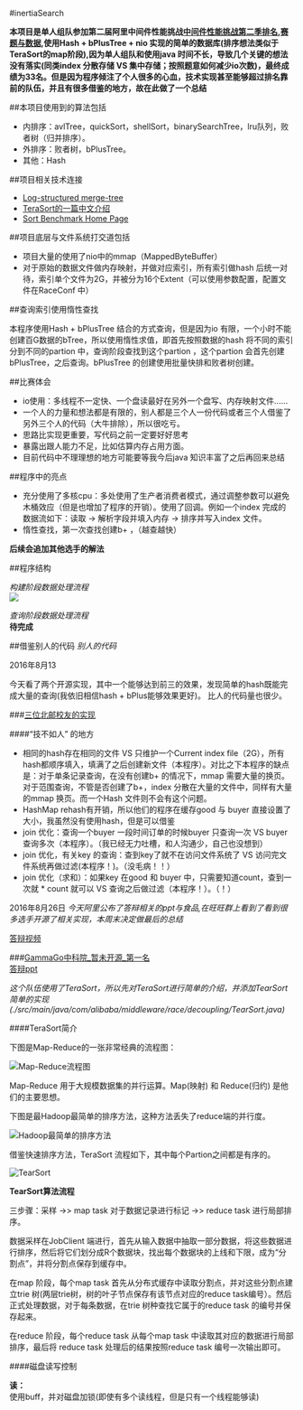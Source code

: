 #inertiaSearch

**本项目是单人组队参加第二届阿里中间件性能挑战[中间件性能挑战第二季排名](https://tianchi.shuju.aliyun.com/programming/rankingList.htm?spm=0.0.0.0.rzkb9w&raceId=231533),[赛题与数据](https://tianchi.shuju.aliyun.com/programming/information.htm?spm=0.0.0.0.cclfbM&raceId=231533),使用Hash + bPlusTree + nio 实现的简单的数据库(排序想法类似于TeraSort的map阶段),因为单人组队和使用java
时间不长，导致几个关键的想法没有落实(同类index 分散存储 VS 集中存储；按照题意如何减少io次数)，最终成绩为33名。但是因为程序倾注了个人很多的心血，技术实现甚至能够超过排名靠前的队伍，并且有很多借鉴的地方，故在此做了一个总结**

##本项目使用到的算法包括

* 内排序：avlTree，quickSort，shellSort，binarySearchTree，lru队列，败者树（归并排序）。
* 外排序：败者树，bPlusTree。
* 其他：Hash

##项目相关技术连接

* [Log-structured merge-tree](https://en.wikipedia.org/wiki/Log-structured_merge-tree)  
* [TeraSort的一篇中文介绍](http://dongxicheng.org/mapreduce/hadoop-terasort-analyse/)
* [Sort Benchmark Home Page](http://sortbenchmark.org/)  

##项目底层与文件系统打交道包括

* 项目大量的使用了nio中的mmap（MappedByteBuffer）
* 对于原始的数据文件做内存映射，并做对应索引，所有索引做hash 后统一对待，索引单个文件为2G，并被分为16个Extent（可以使用参数配置，配置文件在RaceConf 中）

##查询索引使用惰性查找

本程序使用Hash + bPlusTree 结合的方式查询，但是因为io 有限，一个小时不能创建百G数据的bTree，所以使用惰性求值，即首先按照数据的hash 将不同的索引分到不同的partion 中，查询阶段查找到这个partion ，这个partion 会首先创建bPlusTree，之后查询。bPlusTree 的创建使用批量快排和败者树创建。

##比赛体会  

* io使用：多线程不一定快、一个盘读最好在另外一个盘写、内存映射文件......
* 一个人的力量和想法都是有限的，别人都是三个人一份代码或者三个人借鉴了另外三个人的代码（大牛排除），所以很吃亏。
* 思路比实现更重要，写代码之前一定要好好思考
* 暴露出跟人能力不足，比如估算内存占用方面。
* 目前代码中不理理想的地方可能要等我今后java 知识丰富了之后再回来总结

##程序中的亮点

* 充分使用了多核cpu：多处使用了生产者消费者模式，通过调整参数可以避免木桶效应（但是也增加了程序的开销）。使用了回调。例如一个index 完成的数据流如下：读取 -> 解析字段并填入内存 -> 排序并写入index 文件。
* 惰性查找，第一次查找创建b+ ，（越查越快）

**后续会追加其他选手的解法**

##程序结构

*构建阶段数据处理流程*  
![](http://7xrgjg.com1.z0.glb.clouddn.com/%E6%95%B0%E6%8D%AE%E5%A4%84%E7%90%86%E6%B5%81%E7%A8%8B%EF%BC%88%E6%9E%84%E5%BB%BA%EF%BC%89%20%281%29.jpg)

*查询阶段数据处理流程*  
**待完成**  

##借鉴别人的代码
*别人的代码*  

2016年8月13

今天看了两个开源实现，其中一个能够达到前三的效果，发现简单的hash既能完成大量的查询(我依旧相信hash + bPlus能够效果更好)。 比人的代码量也很少。

###[三位北邮校友的实现](https://github.com/immortalCockroach/alibabaMiddlewareRace-s2)

####“技不如人” 的地方

* 相同的hash存在相同的文件 VS 只维护一个Current index file（2G），所有hash都顺序填入，填满了之后创建新文件（本程序）。对比之下本程序的缺点是：对于单条记录查询，在没有创建b+ 的情况下，mmap 需要大量的换页。对于范围查询，不管是否创建了b+，index 分散在大量的文件中，同样有大量的mmap 换页。而一个Hash 文件则不会有这个问题。
* HashMap rehash有开销，所以他们的程序在缓存good 与 buyer 直接设置了大小，我虽然没有使用hash，但是可以借鉴
* join 优化：查询一个buyer 一段时间订单的时候buyer 只查询一次 VS buyer 查询多次（本程序）。（我已经无力吐槽，和人沟通少，自己也没想到）
* join 优化，有关key 的查询：查到key了就不在访问文件系统了 VS 访问完文件系统再做过滤(本程序！)。（没毛病！！）
* join 优化（求和）：如果key 在good 和 buyer 中，只需要知道count，查到一次就 * count 就可以 VS 查询之后做过滤（本程序！）。（！）

2016年8月26日
*今天阿里公布了答辩相关的ppt与食品,在旺旺群上看到了看到很多选手开源了相关实现，本周末决定做最后的总结*

[答辩视频](https://tianchi.shuju.aliyun.com/video.htm)  

###[GammaGo中科院_暂未开源_第一名](https://github.com)  
[答辩ppt](http://yunpan.taobao.com/s/10veL8VtCS0#/)  

*这个队伍使用了TeraSort，所以先对TeraSort进行简单的介绍，并添加TearSort简单的实现(./src/main/java/com/alibaba/middleware/race/decoupling/TearSort.java)*  

####TeraSort简介  

下图是Map-Reduce的一张非常经典的流程图：

![Map-Reduce流程图](http://kubicode.me/img/TeraSort-in-Hadoop/shuffle.gif)

Map-Reduce 用于大规模数据集的并行运算。Map(映射) 和 Reduce(归约) 是他们的主要思想。

下图是最Hadoop最简单的排序方法，这种方法丢失了reduce端的并行度。

![Hadoop最简单的排序方法](http://kubicode.me/img/TeraSort-in-Hadoop/sortInOneReduce.jpg)  

借鉴快速排序方法，TeraSort 流程如下，其中每个Partion之间都是有序的。  

![TearSort](http://kubicode.me/img/TeraSort-in-Hadoop/sortInMulReduce.jpg)  

**TearSort算法流程**  

三步骤：采样 ->> map task 对于数据记录进行标记 ->> reduce task 进行局部排序。  

数据采样在JobClient 端进行，首先从输入数据中抽取一部分数据，将这些数据进行排序，然后将它们划分成R个数据块，找出每个数据块的上线和下限，成为“分割点”，并将分割点保存到缓存中。

在map 阶段，每个map task 首先从分布式缓存中读取分割点，并对这些分割点建立trie 树(两层trie树，树的叶子节点保存有该节点对应的reduce task编号）。然后正式处理数据，对于每条数据，在trie 树种查找它属于的reduce task 的编号并保存起来。

在reduce 阶段，每个reduce task 从每个map task 中读取其对应的数据进行局部排序，最后将 reduce task 处理后的结果按照reduce task 编号一次输出即可。

####磁盘读写控制  

**读：**  
使用buff，并对磁盘加锁(即使有多个读线程，但是只有一个线程能够读)
